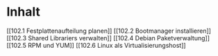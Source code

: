 # Inhalt
[[102.1 Festplattenaufteilung planen]]
[[102.2 Bootmanager installieren]]
[[102.3 Shared Librariers verwalten]]
[[102.4 Debian Paketverwaltung]]
[[102.5 RPM und YUM]]
[[102.6 Linux als Virtualisierungshost]]
